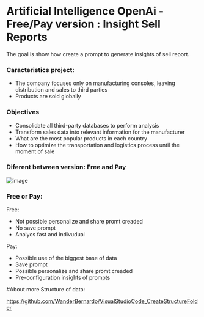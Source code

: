 # Artificial Intelligence OpenAi - Free/Pay version : Insight Sell Reports
The goal is show how create a prompt to generate insights of sell report. 

### Caracteristics project:
- The company focuses only on manufacturing consoles, leaving distribution and sales to third parties
- Products are sold globally

### Objectives
- Consolidate all third-party databases to perform analysis
- Transform sales data into relevant information for the manufacturer
- What are the most popular products in each country
- How to optimize the transportation and logistics process until the moment of sale


### Diferent between version: Free and Pay

![image](https://github.com/user-attachments/assets/a0f1f9fc-cb2a-428d-af75-fda31a0c897e)


### Free or Pay:

Free:
- Not possible personalize and share promt creaded
- No save prompt
- Analycs fast and indivudual
  
Pay:
- Possible use of the biggest base of data
- Save prompt
- Possible personalize and share promt creaded
- Pre-configuration insights of prompts



#About more Structure of data:

https://github.com/WanderBernardo/VisualStudioCode_CreateStructureFolder
